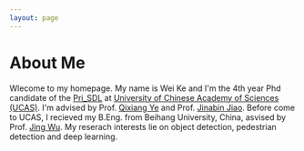 ```yaml
---
layout: page
---
```


# About Me

Wlecome to my homepage. My name is Wei Ke and I'm the 4th year Phd candidate of the [Pri_SDL](http://www.ucassdl.cn/) at [University of Chinese Academy of Sciences (UCAS)](http://www.ucas.ac.cn/). I'm advised by Prof. [Qixiang Ye](http://people.ucas.ac.cn/~qxye) and Prof. [Jinabin Jiao](http://people.ucas.ac.cn/~jiaojianbin). Before come to UCAS, I recieved my B.Eng. from Beihang University, China, asvised by Prof. [Jing Wu](http://dept3.buaa.edu.cn/jsdw/qbjs/dqgcx/fjs/wj.htm). My reserach interests lie on object detection, pedestrian detection and deep learning. 

